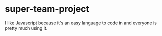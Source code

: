 # super-team-project
I like Javascript because it's an easy language to code in and everyone is pretty much using it.